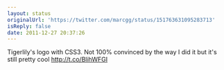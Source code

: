```yaml
---
layout: status
originalUrl: 'https://twitter.com/marcgg/status/151763631095283713'
isReply: false
date: 2011-12-27 20:37:26
---
```


Tigerlily's logo with CSS3. Not 100% convinced by the way I did it but it's still pretty cool http://t.co/BlihWFGI
